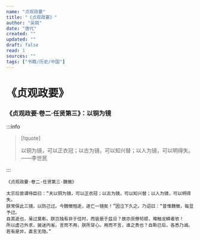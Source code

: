```yaml
---
name: "贞观政要"
title: "《贞观政要》"
author: "吴兢"
date: "唐代"
created: ""
updated: ""
draft: false
read: 1
sources: ""
tags: ["书籍/历史/中国"]
---
```


# 《贞观政要》

### 《贞观政要·卷二·任贤第三》：以铜为镜

:::info

> [!quote]
>
> 以铜为镜，可以正衣冠；以古为镜，可以知兴替；以人为镜，可以明得失。——李世民

:::

```
《贞观政要·卷二·任贤第三·魏徵》

太宗后尝谓侍臣曰：“夫以铜为镜，可以正衣冠；以古为镜，可以知兴替；以人为镜，可以明得失。
朕常保此三镜，以防己过。今魏徵殂逝，遂亡一镜矣！”因泣下久之。乃诏曰：“昔惟魏徵，每显予过。
自其逝也，虽过莫彰。朕岂独有非于往时，而皆是于兹日？故亦庶僚茍顺，难触龙鳞者欤！
所以虚己外求，披迷内省。言而不用，朕所甘心。用而不言，谁之责也？自斯已后，各悉乃诚。
若有是非，直言无隐。”
```
